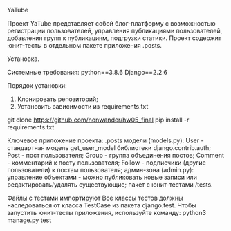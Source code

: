 YaTube

Проект YaTube представляет собой блог-платформу с возможностью регистрации пользователей, управления публикациями пользователей, добавления групп к публикациям, подгрузки статики.  Проект содержит юнит-тесты в отдельном пакете приложения .posts.


Установка.

Cистемные требования:
    python==3.8.6
    Django==2.2.6

Порядок установки:
1) Клонировать репозиторий;
2) Установить зависимости из requirements.txt

git clone https://github.com/nonwander/hw05_final
pip install -r requirements.txt 


Ключевое приложение проекта: .posts
  модели (models.py):
    User - стандартная модель get_user_model библиотеки django.contrib.auth;
    Post - пост пользователя;
    Group - группа объединения постов;
    Comment - комментарий к посту пользователя;
    Follow - подписчики (другие пользователи) к постам пользователя;
  админ-зона (admin.py):
    управление объектами - можно публиковать новые записи или редактировать/удалять существующие;
  пакет с юнит-тестами /tests.

Файлы с тестами импортируют Все классы тестов должны наследоваться от класса TestCase из пакета django.test.
Чтобы запустить юнит-тесты приложения, используйте команду:
python3 manage.py test
